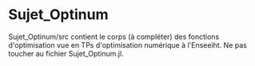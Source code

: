 # Sujet_Optinum
Sujet_Optinum/src contient le corps (à compléter) des fonctions d'optimisation vue en TPs d'optimisation numérique à l'Enseeiht.
Ne pas toucher au fichier Sujet_Optinum.jl.
